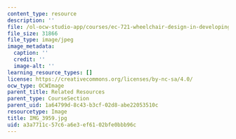 ```yaml
---
content_type: resource
description: ''
file: /ol-ocw-studio-app/courses/ec-721-wheelchair-design-in-developing-countries-spring-2009/a3a7711c57c6a6e3ef6102bfe0bbb96c_IMG_3959.jpg
file_size: 31866
file_type: image/jpeg
image_metadata:
  caption: ''
  credit: ''
  image-alt: ''
learning_resource_types: []
license: https://creativecommons.org/licenses/by-nc-sa/4.0/
ocw_type: OCWImage
parent_title: Related Resources
parent_type: CourseSection
parent_uid: 1a64799d-8c43-b3cf-02d8-abe22053510c
resourcetype: Image
title: IMG_3959.jpg
uid: a3a7711c-57c6-a6e3-ef61-02bfe0bbb96c
---
```

